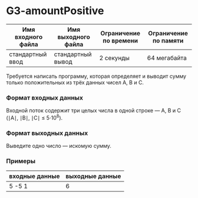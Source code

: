 # G3-amountPositive

|Имя входного файла|Имя выходного файла|Ограничение по времени|Ограничение по памяти|
|-|-|-|-|
|стандартный ввод|стандартный вывод|2 секунды|64 мегабайта|

Требуется написать программу, которая определяет и выводит сумму только положительных из трёх данных чисел A, B и C.

### Формат входных данных
Входной поток содержит три целых числа в одной строке — A, B и C (∣A∣, ∣B∣, ∣C∣ ≤ 5⋅10<sup>8</sup>).
### Формат выходных данных
Выведите одно число — искомую сумму.
### Примеры
|входные данные|выходные данные|
|-|-|
|5 -5 1|6|
